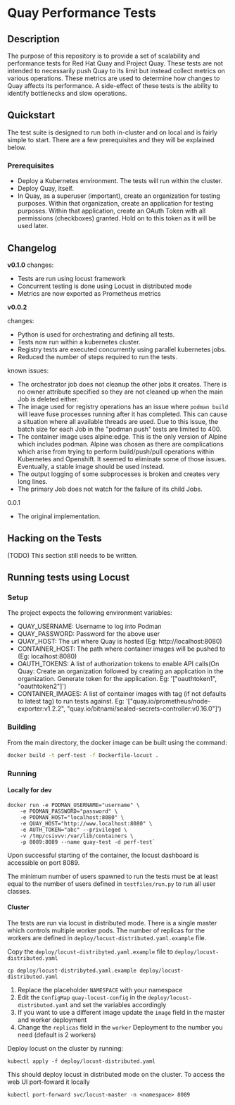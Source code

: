 # Quay Performance Tests

## Description

The purpose of this repository is to provide a set of scalability and
performance tests for Red Hat Quay and Project Quay. These tests are not
intended to necessarily push Quay to its limit but instead collect metrics on
various operations. These metrics are used to determine how changes to Quay
affects its performance. A side-effect of these tests is the ability to
identify bottlenecks and slow operations.

## Quickstart

The test suite is designed to run both in-cluster and on local and is fairly simple to start.
There are a few prerequisites and they will be explained below.

### Prerequisites

- Deploy a Kubernetes environment. The tests will run within the cluster.
- Deploy Quay, itself.
- In Quay, as a superuser (important), create an organization for testing
  purposes. Within that organization, create an application for testing
  purposes. Within that application, create an OAuth Token with all
  permissions (checkboxes) granted. Hold on to this token as it will be used
  later.

## Changelog

**v0.1.0**
changes:

- Tests are run using locust framework
- Concurrent testing is done using Locust in distributed mode
- Metrics are now exported as Prometheus metrics

**v0.0.2**

changes:

- Python is used for orchestrating and defining all tests.
- Tests now run within a kubernetes cluster.
- Registry tests are executed concurrently using parallel kubernetes jobs.
- Reduced the number of steps required to run the tests.

known issues:

- The orchestrator job does not cleanup the other jobs it creates. There is
  no owner attribute specified so they are not cleaned up when the main Job
  is deleted either.
- The image used for registry operations has an issue where `podman build`
  will leave fuse processes running after it has completed. This can cause a
  situation where all available threads are used. Due to this issue, the batch
  size for each Job in the "podman push" tests are limited to 400.
- The container image uses alpine:edge. This is the only version of Alpine which
  includes podman. Alpine was chosen as there are complications which arise from
  trying to perform build/push/pull operations within Kubernetes and Openshift.
  It seemed to eliminate some of those issues. Eventually, a stable image should
  be used instead.
- The output logging of some subprocesses is broken and creates very long lines.
- The primary Job does not watch for the failure of its child Jobs.

0.0.1

- The original implementation.
  
## Hacking on the Tests

(TODO) This section still needs to be written.

## Running tests using Locust

### Setup

The project expects the following environment variables:
- QUAY_USERNAME: Username to log into Podman
- QUAY_PASSWORD: Password for the above user
- QUAY_HOST: The url where Quay is hosted (Eg: http://localhost:8080)
- CONTAINER_HOST: The path where container images will be pushed to (Eg: localhost:8080)
- OAUTH_TOKENS: A list of authorization tokens to enable API calls(On Quay: Create an organization followed by creating an application in the organization. Generate token for the application. Eg: '["oauthtoken1", "oauthtoken2"]')
- CONTAINER_IMAGES: A list of container images with tag (if not defaults to latest tag) to run tests against. Eg: '["quay.io/prometheus/node-exporter:v1.2.2", "quay.io/bitnami/sealed-secrets-controller:v0.16.0"]')

### Building

From the main directory, the docker image can be built using the command: 

```bash
docker build -t perf-test -f Dockerfile-locust .
```

### Running

#### Locally for dev

```
docker run -e PODMAN_USERNAME="username" \
    -e PODMAN_PASSWORD="password" \
    -e PODMAN_HOST="localhost:8080" \
    -e QUAY_HOST="http://www.localhost:8080" \
    -e AUTH_TOKEN="abc" --privileged \
    -v /tmp/csivvv:/var/lib/containers \
    -p 8089:8089 --name quay-test -d perf-test`
```

Upon successful starting of the container, the locust dashboard is accessible
on port 8089.

The minimum number of users spawned to run the tests must be at least equal to
the number of users defined in `testfiles/run.py` to run all user classes.

#### Cluster

The tests are run via locust in distributed mode. There is a single master
which controls multiple worker pods. The number of replicas for the workers are
defined in `deploy/locust-distributed.yaml.example` file. 

Copy the `deploy/locust-distribyted.yaml.example` file to `deploy/locust-distributed.yaml`


```
cp deploy/locust-distribyted.yaml.example deploy/locust-distributed.yaml
```

1. Replace the placeholder `NAMESPACE` with your namespace
2. Edit the `ConfigMap` `quay-locust-config` in the `deploy/locust-distributed.yaml` and set the variables accordingly
3. If you want to use a different image update the `image` field in the master and worker deployment
4. Change the `replicas` field in the `worker` Deployment to the number you need (default is 2 workers)

Deploy locust on the cluster by running:

```
kubectl apply -f deploy/locust-distributed.yaml
```

This should deploy locust in distributed mode on the cluster. To access the web UI port-foward it locally

```
kubectl port-forward svc/locust-master -n <namespace> 8089
```
